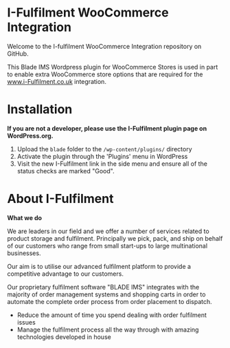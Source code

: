 I-Fulfilment WooCommerce Integration
=================

Welcome to the I-fulfilment WooCommerce Integration repository on GitHub.

This  Blade IMS Wordpress plugin for WooCommerce Stores is used in part to enable extra WooCommerce store options that are required for the www.i-Fulfilment.co.uk integration.

Installation
=================

**If you are not a developer, please use the I-Fulfilment plugin page on WordPress.org.**

1. Upload the `blade` folder to the `/wp-content/plugins/` directory
2. Activate the plugin through the 'Plugins' menu in WordPress
3. Visit the new I-Fulfilment link in the side menu and ensure all of the status checks are marked "Good".

About I-Fulfilment
=================
**What we do**

We are leaders in our field and we offer a number of services related to product storage and fulfilment. Principally we pick, pack, and ship on behalf of our customers who range from small start-ups to large multinational businesses.

Our aim is to utilise our advanced fulfilment platform to provide a competitive advantage to our customers.

Our proprietary fulfilment software "BLADE IMS" integrates with the majority of order management systems and shopping carts in order to automate the complete order process from order placement to dispatch.

- Reduce the amount of time you spend dealing with order fulfilment issues
- Manage the fulfilment process all the way through with amazing technologies developed in house

